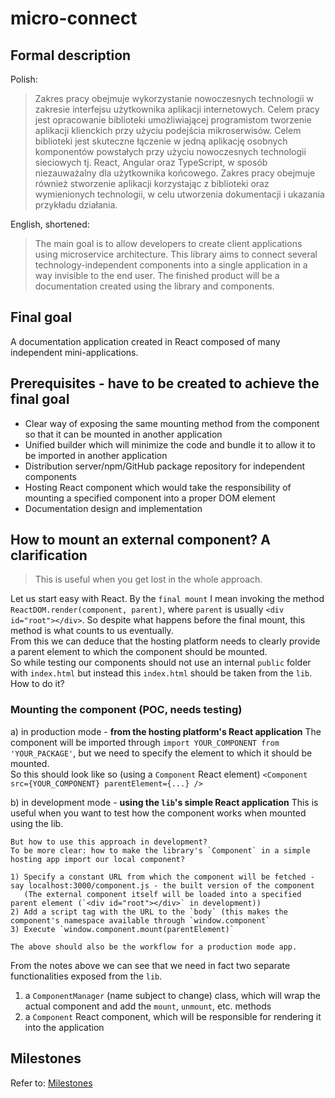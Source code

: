 # micro-connect

## Formal description
  
Polish:
> Zakres pracy obejmuje wykorzystanie nowoczesnych technologii w zakresie interfejsu użytkownika aplikacji internetowych. Celem pracy jest opracowanie biblioteki umożliwiającej programistom tworzenie aplikacji klienckich przy użyciu podejścia mikroserwisów. Celem biblioteki jest skuteczne łączenie w jedną aplikację osobnych komponentów powstałych przy użyciu nowoczesnych technologii sieciowych tj. React, Angular oraz TypeScript, w sposób niezauważalny dla użytkownika końcowego. Zakres pracy obejmuje również stworzenie aplikacji korzystając z biblioteki oraz wymienionych technologii, w celu utworzenia dokumentacji i ukazania przykładu działania.

English, shortened:  
> The main goal is to allow developers to create client applications using microservice architecture. This library aims to connect several technology-independent components into a single application in a way invisible to the end user. The finished product will be a documentation created using the library and components.

## Final goal

A documentation application created in React composed of many independent mini-applications.  

## Prerequisites - have to be created to achieve the final goal
- Clear way of exposing the same mounting method from the component so that it can be mounted in another application
- Unified builder which will minimize the code and bundle it to allow it to be imported in another application
- Distribution server/npm/GitHub package repository for independent components
- Hosting React component which would take the responsibility of mounting a specified component into a proper DOM element
- Documentation design and implementation

## How to mount an external component? A clarification

> This is useful when you get lost in the whole approach.  

Let us start easy with React. By the `final mount` I mean invoking the method `ReactDOM.render(component, parent)`, where `parent` is usually `<div id="root"></div>`. So despite what happens before the final mount, this method is what counts to us eventually.  
From this we can deduce that the hosting platform needs to clearly provide a parent element to which the component should be mounted.  
So while testing our components should not use an internal `public` folder with `index.html` but instead this `index.html` should be taken from the `lib`. How to do it?

### Mounting the component (POC, needs testing)

a) in production mode - **from the hosting platform's React application**
    The component will be imported through `import YOUR_COMPONENT from 'YOUR_PACKAGE'`, but we need to specify the element to which it should be mounted.  
    So this should look like so (using a `Component` React element) `<Component src={YOUR_COMPONENT} parentElement={...} />`
    
b) in development mode - **using the `lib`'s simple React application**
    This is useful when you want to test how the component works when mounted using the lib.
    
    But how to use this approach in development?
    To be more clear: how to make the library's `Component` in a simple hosting app import our local component?  
    
    1) Specify a constant URL from which the component will be fetched - say localhost:3000/component.js - the built version of the component
       (The external component itself will be loaded into a specified parent element (`<div id="root"></div>` in development))
    2) Add a script tag with the URL to the `body` (this makes the component's namespace available through `window.component`
    3) Execute `window.component.mount(parentElement)`
     
    The above should also be the workflow for a production mode app.
    
From the notes above we can see that we need in fact two separate functionalities exposed from the `lib`.
1) a `ComponentManager` (name subject to change) class, which will wrap the actual component and add the `mount`, `unmount`, etc. methods
2) a `Component` React component, which will be responsible for rendering it into the application
       
## Milestones
Refer to: [Milestones](https://github.com/lukasz-starosta/micro-connect/milestones)
